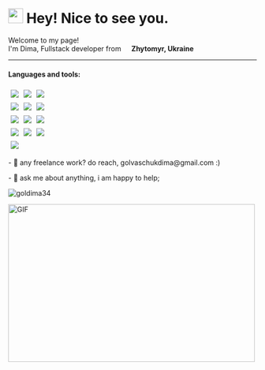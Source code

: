 <h1>
    <img src="https://emojis.slackmojis.com/emojis/images/1531849430/4246/blob-sunglasses.gif?1531849430" width="30"/> 
    Hey! Nice to see you.
</h1>
<p>Welcome to my page! 
    </br> 
    I'm Dima, Fullstack developer from 
    <img src="https://cdn-icons-png.flaticon.com/128/197/197572.png" width="13"/> <b>Zhytomyr, Ukraine</b>
</p>
<hr>
<h4>Languages and tools:</h4>
<div style="display: flex">
    <img style="padding: 5px" src="https://img.shields.io/badge/JavaScript-111?style=for-the-badge&logo=javascript&logoColor=7FFD4"/>
    <img style="padding: 5px" src="https://img.shields.io/badge/React.js-111?style=for-the-badge&logo=React&logoColor=7FFD4"/>
    <img style="padding: 5px" src="https://img.shields.io/badge/Node.js-111?style=for-the-badge&logo=nodedotjs&logoColor=7FFD4"/>
</div>
<div style="display: flex">
    <img style="padding: 5px" src="https://img.shields.io/badge/HTML-111?style=for-the-badge&logo=html5&logoColor=7FFD4"/>
    <img style="padding: 5px" src="https://img.shields.io/badge/CSS-111?style=for-the-badge&logo=css3&logoColor=7FFD4"/>
    <img style="padding: 5px" src="https://img.shields.io/badge/SASS-111?style=for-the-badge&logo=sass&logoColor=7FFD4"/>
</div>
<div style="display: flex">
    <img style="padding: 5px" src="https://img.shields.io/badge/sqlite-111?style=for-the-badge&logo=sqlite&logoColor=7FFD4"/>
    <img style="padding: 5px" src="https://img.shields.io/badge/postgresql-111?style=for-the-badge&logo=postgresql&logoColor=7FFD4"/>
    <img style="padding: 5px" src="https://img.shields.io/badge/python-111?style=for-the-badge&logo=python&logoColor=7FFD4"/>
</div>
<div style="display: flex">
    <img style="padding: 5px" src="https://img.shields.io/badge/C++-111?style=for-the-badge&logo=cplusplus&logoColor=7FFD4"/>
    <img style="padding: 5px" src="https://img.shields.io/badge/csharp-111?style=for-the-badge&logo=csharp&logoColor=7FFD4"/>
    <img style="padding: 5px" src="https://img.shields.io/badge/MSSQL-111?style=for-the-badge&logo=mysql&logoColor=7FFD4"/>
</div>
<div style="display: flex">
    <img style="padding: 5px" src="https://img.shields.io/badge/github-111?style=for-the-badge&logo=github&logoColor=7FFD4"/>
</div>
<p>- 💼 any freelance work? do reach, golvaschukdima@gmail.com :)</p>
<p>- 💬 ask me about anything, i am happy to help;</p>
<div>
<p> <img src="https://github-readme-stats.vercel.app/api?username=goldima34&show_icons=true&theme=gotham" alt="goldima34" />
</div>
<div>
<img align="center" alt="GIF" src="https://github.com/abhisheknaiidu/abhisheknaiidu/blob/master/code.gif?raw=true" width="500" height="320" />
</div>
